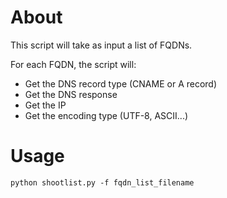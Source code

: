 # About
This script will take as input a list of FQDNs.

For each FQDN, the script will:
* Get the DNS record type (CNAME or A record)
* Get the DNS response
* Get the IP
* Get the encoding type (UTF-8, ASCII...)

# Usage
`python shootlist.py -f fqdn_list_filename`
